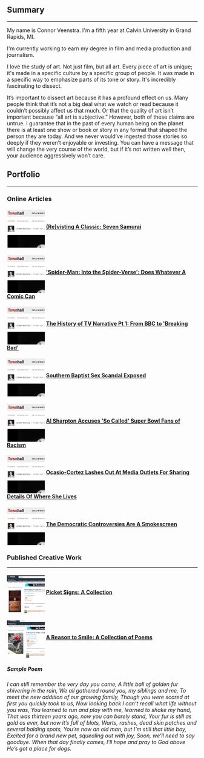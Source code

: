 ## Summary

---


My name is Connor Veenstra. I'm a fifth year at Calvin University in Grand Rapids, MI.

I'm currently working to earn my degree in film and media production and journalism.

I love the study of art. Not just film, but all art. Every piece of art is unique; it's made in a specific culture by a specific group of people. It was made in a specific way to emphasize parts of its tone or story. It's incredibly fascinating to dissect.

It’s important to dissect art because it has a profound effect on us. Many people think that it’s not a big deal what we watch or read because it couldn’t possibly affect us that much. Or that the quality of art isn’t important because “all art is subjective.” However, both of these claims are untrue. I guarantee that in the past of every human being on the planet there is at least one show or book or story in any format that shaped the person they are today. And we never would’ve ingested those stories so deeply if they weren’t enjoyable or investing. You can have a message that will change the very course of the world, but if it’s not written well then, your audience aggressively won’t care.


## Portfolio

---


### Online Articles


#### <img src="https://github.com/connorveenstra/connorveenstra.github.io/raw/master/images/online_article_thumbnail.png" width="100" height="100" align="middle" title="Online Article">   [(Re)visting A Classic: Seven Samurai](https://townhall.com/entertainment/connorveenstra/2019/04/11/revisiting-a-classic-seven-samurai-n2544101)


#### <img src="https://github.com/connorveenstra/connorveenstra.github.io/raw/master/images/online_article_thumbnail.png" width="100" height="100" align="middle" title="Online Article">   ['Spider-Man: Into the Spider-Verse': Does Whatever A Comic Can](https://townhall.com/entertainment/connorveenstra/2019/03/05/spiderman-into-the-spiderverse-amazing-spectacular-n2542137)


#### <img src="https://github.com/connorveenstra/connorveenstra.github.io/raw/master/images/online_article_thumbnail.png" width="100" height="100" align="middle" title="Online Article">   [The History of TV Narrative Pt 1: From BBC to 'Breaking Bad'](https://townhall.com/entertainment/connorveenstra/2019/04/03/the-new-tv-series-n2543309)


#### <img src="https://github.com/connorveenstra/connorveenstra.github.io/raw/master/images/online_article_thumbnail.png" width="100" height="100" align="middle" title="Online Article">   [Southern Baptist Sex Scandal Exposed](https://townhall.com/tipsheet/connorveenstra/2019/02/11/southern-baptist-sex-scandal-exposed-n2541175)


#### <img src="https://github.com/connorveenstra/connorveenstra.github.io/raw/master/images/online_article_thumbnail.png" width="100" height="100" align="middle" title="Online Article">   [Al Sharpton Accuses 'So Called' Super Bowl Fans of Racism](https://townhall.com/tipsheet/connorveenstra/2019/02/04/al-sharpton-accuses-so-called-fans-before-super-bowl-n2540753)


#### <img src="https://github.com/connorveenstra/connorveenstra.github.io/raw/master/images/online_article_thumbnail.png" width="100" height="100" align="middle" title="Online Article">   [Ocasio-Cortez Lashes Out At Media Outlets For Sharing Details Of Where She Lives](https://townhall.com/tipsheet/connorveenstra/2019/02/21/ocasiocortez-lashes-at-media-outlets-for-sharing-details-of-where-she-lives-n2542009)


#### <img src="https://github.com/connorveenstra/connorveenstra.github.io/raw/master/images/online_article_thumbnail.png" width="100" height="100" align="middle" title="Online Article">   [The Democratic Controversies Are A Smokescreen](https://townhall.com/columnists/connorveenstra/2019/02/11/the-democratic-controversies-are-a-smokescreen-n2541147)


### Published Creative Work


---


#### <img src="https://github.com/connorveenstra/connorveenstra.github.io/raw/master/images/picket_signs.png" width="100" height="100" align="middle" title="Online Article">   [Picket Signs: A Collection](https://www.amazon.com/Picket-Signs-Collection-Steven-Alexander-ebook/dp/B07BN7Q37X/ref=sr_1_8?qid=1556848274&refinements=p_27%3ASteven+Alexander&s=digital-text&sr=1-8&text=Steven+Alexander)


#### <img src="https://github.com/connorveenstra/connorveenstra.github.io/raw/master/images/reason_to_smile.png" width="100" height="100" align="middle" title="Online Article">   [A Reason to Smile: A Collection of Poems](https://www.amazon.com/Reason-Smile-Collection-Poems-ebook/dp/B07GSM9FX9/ref=sr_1_4?qid=1556848111&refinements=p_27%3ASteven+Alexander&s=digital-text&sr=1-4&text=Steven+Alexander)
##### Sample Poem
###### I can still remember the very day you came, A little ball of golden fur shivering in the rain, We all gathered round you, my siblings and me, To meet the new addition of our growing family, Though you were scared at first you quickly took to us, Now looking back I can’t recall what life without you was, You learned to run and play with me, learned to shake my hand, That was thirteen years ago, now you can barely stand, Your fur is still as gold as ever, but now it’s full of blots, Warts, rashes, dead skin patches and several balding spots, You’re now an old man, but I’m still that little boy, Excited for a brand new pet, squealing out with joy, Soon, we’ll need to say goodbye. When that day finally comes, I’ll hope and pray to God above He’s got a place for dogs.
